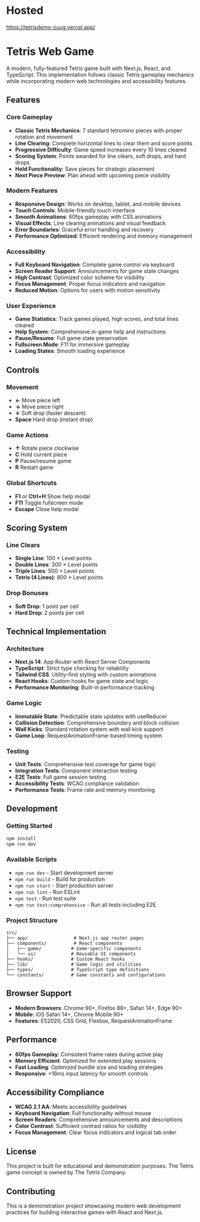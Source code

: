 # Hosted

https://tetrisdemo-zuug.vercel.app/

# Tetris Web Game

A modern, fully-featured Tetris game built with Next.js, React, and TypeScript. This implementation follows classic Tetris gameplay mechanics while incorporating modern web technologies and accessibility features.

## Features

### Core Gameplay

- **Classic Tetris Mechanics**: 7 standard tetromino pieces with proper rotation and movement
- **Line Clearing**: Complete horizontal lines to clear them and score points
- **Progressive Difficulty**: Game speed increases every 10 lines cleared
- **Scoring System**: Points awarded for line clears, soft drops, and hard drops
- **Hold Functionality**: Save pieces for strategic placement
- **Next Piece Preview**: Plan ahead with upcoming piece visibility

### Modern Features

- **Responsive Design**: Works on desktop, tablet, and mobile devices
- **Touch Controls**: Mobile-friendly touch interface
- **Smooth Animations**: 60fps gameplay with CSS animations
- **Visual Effects**: Line clearing animations and visual feedback
- **Error Boundaries**: Graceful error handling and recovery
- **Performance Optimized**: Efficient rendering and memory management

### Accessibility

- **Full Keyboard Navigation**: Complete game control via keyboard
- **Screen Reader Support**: Announcements for game state changes
- **High Contrast**: Optimized color scheme for visibility
- **Focus Management**: Proper focus indicators and navigation
- **Reduced Motion**: Options for users with motion sensitivity

### User Experience

- **Game Statistics**: Track games played, high scores, and total lines cleared
- **Help System**: Comprehensive in-game help and instructions
- **Pause/Resume**: Full game state preservation
- **Fullscreen Mode**: F11 for immersive gameplay
- **Loading States**: Smooth loading experience

## Controls

### Movement

- **←** Move piece left
- **→** Move piece right
- **↓** Soft drop (faster descent)
- **Space** Hard drop (instant drop)

### Game Actions

- **↑** Rotate piece clockwise
- **C** Hold current piece
- **P** Pause/resume game
- **R** Restart game

### Global Shortcuts

- **F1** or **Ctrl+H** Show help modal
- **F11** Toggle fullscreen mode
- **Escape** Close help modal

## Scoring System

### Line Clears

- **Single Line**: 100 × Level points
- **Double Lines**: 300 × Level points
- **Triple Lines**: 500 × Level points
- **Tetris (4 Lines)**: 800 × Level points

### Drop Bonuses

- **Soft Drop**: 1 point per cell
- **Hard Drop**: 2 points per cell

## Technical Implementation

### Architecture

- **Next.js 14**: App Router with React Server Components
- **TypeScript**: Strict type checking for reliability
- **Tailwind CSS**: Utility-first styling with custom animations
- **React Hooks**: Custom hooks for game state and logic
- **Performance Monitoring**: Built-in performance tracking

### Game Logic

- **Immutable State**: Predictable state updates with useReducer
- **Collision Detection**: Comprehensive boundary and block collision
- **Wall Kicks**: Standard rotation system with wall kick support
- **Game Loop**: RequestAnimationFrame-based timing system

### Testing

- **Unit Tests**: Comprehensive test coverage for game logic
- **Integration Tests**: Component interaction testing
- **E2E Tests**: Full game session testing
- **Accessibility Tests**: WCAG compliance validation
- **Performance Tests**: Frame rate and memory monitoring

## Development

### Getting Started

```bash
npm install
npm run dev
```

### Available Scripts

- `npm run dev` - Start development server
- `npm run build` - Build for production
- `npm run start` - Start production server
- `npm run lint` - Run ESLint
- `npm test` - Run test suite
- `npm run test:comprehensive` - Run all tests including E2E

### Project Structure

```
src/
├── app/                 # Next.js app router pages
├── components/          # React components
│   ├── game/           # Game-specific components
│   └── ui/             # Reusable UI components
├── hooks/              # Custom React hooks
├── lib/                # Game logic and utilities
├── types/              # TypeScript type definitions
└── constants/          # Game constants and configurations
```

## Browser Support

- **Modern Browsers**: Chrome 90+, Firefox 88+, Safari 14+, Edge 90+
- **Mobile**: iOS Safari 14+, Chrome Mobile 90+
- **Features**: ES2020, CSS Grid, Flexbox, RequestAnimationFrame

## Performance

- **60fps Gameplay**: Consistent frame rates during active play
- **Memory Efficient**: Optimized for extended play sessions
- **Fast Loading**: Optimized bundle size and loading strategies
- **Responsive**: <16ms input latency for smooth controls

## Accessibility Compliance

- **WCAG 2.1 AA**: Meets accessibility guidelines
- **Keyboard Navigation**: Full functionality without mouse
- **Screen Readers**: Comprehensive announcements and descriptions
- **Color Contrast**: Sufficient contrast ratios for visibility
- **Focus Management**: Clear focus indicators and logical tab order

## License

This project is built for educational and demonstration purposes. The Tetris game concept is owned by The Tetris Company.

## Contributing

This is a demonstration project showcasing modern web development practices for building interactive games with React and Next.js.
